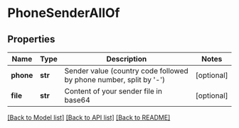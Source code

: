 # PhoneSenderAllOf

## Properties
Name | Type | Description | Notes
------------ | ------------- | ------------- | -------------
**phone** | **str** | Sender value (country code followed by phone number, split by &#39;-&#39;) | [optional] 
**file** | **str** | Content of your sender file in base64 | [optional] 

[[Back to Model list]](../README.md#documentation-for-models) [[Back to API list]](../README.md#documentation-for-api-endpoints) [[Back to README]](../README.md)


